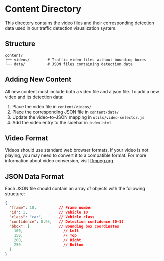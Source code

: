 # Content Directory

This directory contains the video files and their corresponding detection data used in our traffic detection visualization system.

## Structure

```
content/
├── videos/        # Traffic video files without bounding boxes
└── data/          # JSON files containing detection data
```


## Adding New Content

All new content must include both a video file and a json file. To add a new video and its detection data:

1. Place the video file in `content/videos/`
2. Place the corresponding JSON file in `content/data/`
3. Update the video-to-JSON mapping in `utils/video-selector.js`
4. Add the video entry to the sidebar in `index.html`


## Video Format

Videos should use standard web browser formats. If your video is not playing, you may need to convert it to a compatible format. For more information about video conversion, visit [ffmpeg.org](https://ffmpeg.org/).


## JSON Data Format

Each JSON file should contain an array of objects with the following structure:

```json
{
  "frame": 10,          // Frame number
  "id": 1,              // Vehicle ID
  "class": "car",       // Vehicle class
  "confidence": 0.95,   // Detection confidence (0-1)
  "bbox": [             // Bounding box coordinates
    100,                  // Left
    150,                  // Top
    200,                  // Right
    250                   // Bottom
  ]
}
```
